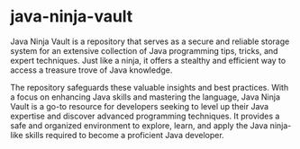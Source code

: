 # java-ninja-vault
Java Ninja Vault is a repository that serves as a secure and reliable storage system for an extensive collection of Java programming tips, tricks, and expert techniques. Just like a ninja, it offers a stealthy and efficient way to access a treasure trove of Java knowledge.

The repository safeguards these valuable insights and best practices. With a focus on enhancing Java skills and mastering the language, Java Ninja Vault is a go-to resource for developers seeking to level up their Java expertise and discover advanced programming techniques. It provides a safe and organized environment to explore, learn, and apply the Java ninja-like skills required to become a proficient Java developer.
